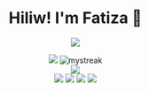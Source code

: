 <div align="center">
	<h1>Hiliw! I'm Fatiza</a> 🌸</h1>
	<p align="center">
  <a href="https://github.com/DenverCoder1/readme-typing-svg"><img src="https://readme-typing-svg.herokuapp.com?font=Time+New+Roman&color=cyan&size=25&center=true&vCenter=true&width=600&height=100&lines=HOUD+Fatima-Ezzahra;Engineering+student;Computer+Engineering;Big+Data+and+Cloud+Computing;@+ENSET+Mohammedia"></a>
</p>
	
<div class="row">
  <div>
    <img src="https://github-readme-stats.vercel.app/api?username=HOUD-FatimaEzzahra&show_icons=true&theme=tokyonight"/>
    <img src="https://github-readme-streak-stats.herokuapp.com/?user=HOUD-FatimaEzzahra&theme=tokyonight" alt="mystreak"/>
  </div>
</div>
<div class="row justify-content-center">
  <div class="col-6">
    <img src="https://github-readme-stats.vercel.app/api/top-langs/?username=HOUD-FatimaEzzahra&theme=tokyonight&layout=compact"/>
  </div>
</div>







<div>
		<a href="https://www.facebook.com/people/Fatima-Ezzahra-Houd/pfbid02sKKB8vZL2g7isUqby4FHtqP6pgdcrBd6cPP9F8aQ79Gxz3NKAGk2xWoZRjsHco9ul/?_rdr"><img src="https://img.shields.io/badge/Facebook-Fatima Ezzahra HOUD-cdd6f4?style=flat&logo=facebook" /></a>
			<a href="https://www.instagram.com/fatiza_houd/"><img src="https://img.shields.io/badge/Instagram-fatiza houd-eba0ac?style=flat&logo=instagram" /></a>
		<a href="https://ma.linkedin.com/in/fatima-ezzahra-houd-3b5b731b6"><img src="https://img.shields.io/badge/LinkedIn-Fatima Ezzahra Houd-74c7ec?style=flat&logo=linkedin" /></a>
		<a mailto="f.houd@etu.enset-media.ac.ma"><img src="https://img.shields.io/badge/Gmail-fatimaezzahrahoud14@gmail.com-f2cdcd?style=flat&logo=gmail" /></a>
	</div>

<!--<details>
	<summary>Projects</summary>
	<ul>
		<li><a href="https://mathletedev.github.io">MathleteDev</a> - Terminal emulator portfolio</li>
		<li><a href="https://github.com/mathletedev/dotfiles">dotfiles</a> - Arch Linux config files</li>
		<li><a href="https://github.com/mathletedev/fynn">Fynn</a> - Discord math bot</li>
		<li><a href="https://mathletedev.github.io/nebulii">nebulii</a> - Real-time chat app</li>
		<li><a href="https://mathletedev.github.io/shady21">Shady 21</a> - Shady 21 minimax algorithm</li>
		<li><a href="https://github.com/mathletedev/game-of-life">Game of Life</a> - Conway's cellular atomaton</li>
	</ul>
</details>
-->


	



